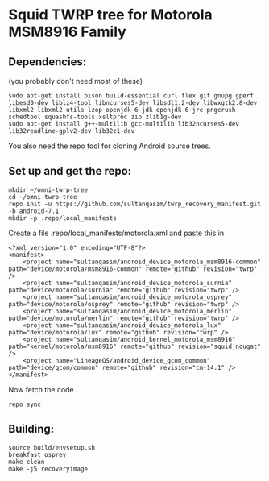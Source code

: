 # Squid TWRP tree for Motorola MSM8916 Family

## Dependencies:
(you probably don't need most of these)
```
sudo apt-get install bison build-essential curl flex git gnupg gperf libesd0-dev liblz4-tool libncurses5-dev libsdl1.2-dev libwxgtk2.8-dev libxml2 libxml2-utils lzop openjdk-6-jdk openjdk-6-jre pngcrush schedtool squashfs-tools xsltproc zip zlib1g-dev
sudo apt-get install g++-multilib gcc-multilib lib32ncurses5-dev lib32readline-gplv2-dev lib32z1-dev
```
You also need the repo tool for cloning Android source trees.

## Set up and get the repo:
```
mkdir ~/omni-twrp-tree
cd ~/omni-twrp-tree
repo init -u https://github.com/sultanqasim/twrp_recovery_manifest.git -b android-7.1
mkdir -p .repo/local_manifests
```
Create a file .repo/local\_manifests/motorola.xml and paste this in
```
<?xml version="1.0" encoding="UTF-8"?>
<manifest>
    <project name="sultanqasim/android_device_motorola_msm8916-common" path="device/motorola/msm8916-common" remote="github" revision="twrp" />
    <project name="sultanqasim/android_device_motorola_surnia" path="device/motorola/surnia" remote="github" revision="twrp" />
    <project name="sultanqasim/android_device_motorola_osprey" path="device/motorola/osprey" remote="github" revision="twrp" />
    <project name="sultanqasim/android_device_motorola_merlin" path="device/motorola/merlin" remote="github" revision="twrp" />
    <project name="sultanqasim/android_device_motorola_lux" path="device/motorola/lux" remote="github" revision="twrp" />
    <project name="sultanqasim/android_kernel_motorola_msm8916" path="kernel/motorola/msm8916" remote="github" revision="squid_nougat" />
    <project name="LineageOS/android_device_qcom_common" path="device/qcom/common" remote="github" revision="cm-14.1" />
</manifest>
```

Now fetch the code
```
repo sync
```

## Building:
```
source build/envsetup.sh
breakfast osprey
make clean
make -j5 recoveryimage
```
